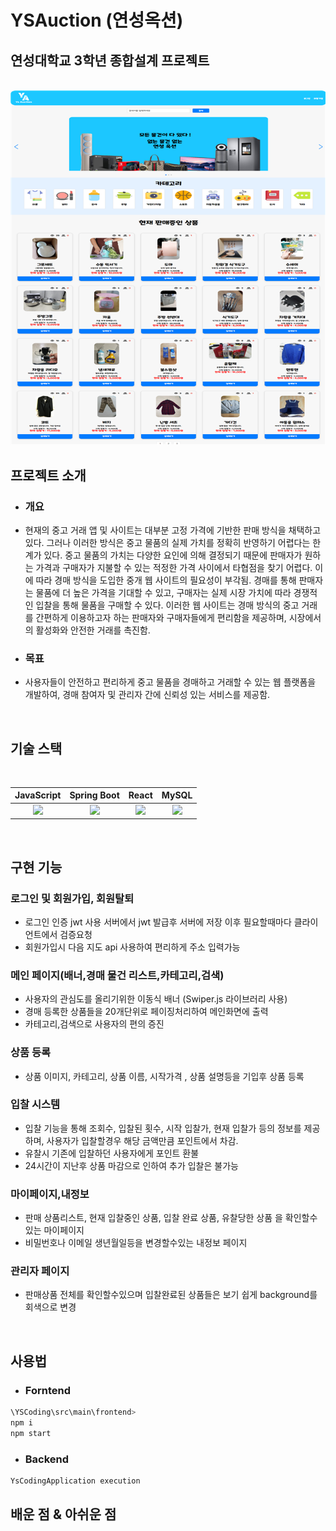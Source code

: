 # YSAuction (연성옥션)
## 연성대학교 3학년 종합설계 프로젝트


<p align="center">
  <br>
  <img src="sample.png">
  <br>
</p>


## 프로젝트 소개
- ### 개요
- 현재의 중고 거래 앱 및 사이트는 대부분 고정 가격에 기반한 판매 방식을 채택하고 있다.
그러나 이러한 방식은 중고 물품의 실제 가치를 정확히 반영하기 어렵다는 한계가 있다.
중고 물품의 가치는 다양한 요인에 의해 결정되기 때문에 판매자가 원하는 가격과 구매자가 
지불할 수 있는 적정한 가격 사이에서 타협점을 찾기 어렵다. 
이에 따라 경매 방식을 도입한 중개 웹 사이트의 필요성이 부각됨. 
경매를 통해 판매자는 물품에 더 높은 가격을 기대할 수 있고, 구매자는 실제 시장 가치에 
따라 경쟁적인 입찰을 통해 물품을 구매할 수 있다. 이러한 웹 사이트는 경매 방식의 중고 거래를 간편하게 이용하고자 하는 판매자와 구매자들에게 편리함을 제공하며, 
시장에서의 활성화와 안전한 거래를 촉진함.

- ### 목표
- 사용자들이 안전하고 편리하게 중고 물품을 경매하고 거래할 수 있는 웹 플랫폼을 개발하여, 
경매 참여자 및 관리자 간에 신뢰성 있는 서비스를 제공함.

<br>

## 기술 스택

<br>

| JavaScript | Spring Boot |  React   |  MySQL |
| :--------: | :--------: | :------: | :-----: |
|   <img src="https://img.shields.io/badge/javascript-F7DF1E?style=for-the-badge&logo=javascript&logoColor=white">    |  <img src="https://img.shields.io/badge/springboot-6DB33F?style=for-the-badge&logo=springboot&logoColor=white">   | <img src="https://img.shields.io/badge/react-61DAFB?style=for-the-badge&logo=react&logoColor=white"> | <img src="https://img.shields.io/badge/mysql-4479A1?style=for-the-badge&logo=mysql&logoColor=white"> |

<br>

## 구현 기능

### 로그인 및 회원가입, 회원탈퇴
- 로그인 인증 jwt 사용 서버에서 jwt 발급후 서버에 저장 이후 필요할때마다 클라이언트에서 검증요청
- 회원가입시 다음 지도 api 사용하여 편리하게 주소 입력가능
### 메인 페이지(배너,경매 물건 리스트,카테고리,검색)
- 사용자의 관심도를 올리기위한 이동식 배너 (Swiper.js 라이브러리 사용)
- 경매 등록한 상품들을 20개단위로 페이징처리하여 메인화면에 출력
- 카테고리,검색으로 사용자의 편의 증진 
### 상품 등록
- 상품 이미지, 카테고리, 상품 이름, 시작가격 , 상품 설명등을 기입후 상품 등록
### 입찰 시스템
- 입찰 기능을 통해 조회수, 입찰된 횟수, 시작 입찰가, 현재 입찰가 등의 정보를 제공하며, 사용자가 입찰할경우 해당 금액만큼 포인트에서 차감.
- 유찰시 기존에 입찰하던 사용자에게 포인트 환불
- 24시간이 지난후 상품 마감으로 인하여 추가 입찰은 불가능
### 마이페이지,내정보
- 판매 상품리스트, 현재 입찰중인 상품, 입찰 완료 상품, 유찰당한 상품 을 확인할수 있는 마이페이지
- 비밀번호나 이메일 생년월일등을 변경할수있는 내정보 페이지
### 관리자 페이지
- 판매상품 전체를 확인할수있으며 입찰완료된 상품들은 보기 쉽게 background를 회색으로 변경
<br>

## 사용법
- ### Forntend

```sh
\YSCoding\src\main\frontend>
npm i
npm start
```

- ### Backend

```sh
YsCodingApplication execution
```
## 배운 점 & 아쉬운 점

